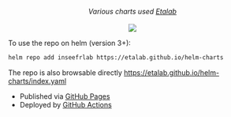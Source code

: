 <p align="center">
    <i>Various charts used <a href="https://www.etalab.gouv.fr">Etalab</a></i>
    <br>
    <br>
    <a href="https://github.com/etalab/helm-charts/actions">
      <img src="https://github.com/etalab/helm-charts/actions/workflows/ci.yml/badge.svg?branch=main">
    </a>
</p>

To use the repo on helm (version 3+):  

```bash
helm repo add inseefrlab https://etalab.github.io/helm-charts
```

The repo is also browsable directly https://etalab.github.io/helm-charts/index.yaml  
- Published via [GitHub Pages](https://github.com/etalab/helm-charts/tree/gh-pages)
- Deployed by [GitHub Actions](https://github.com/etalab/helm-charts/blob/main/.github/workflows/ci.yml)


